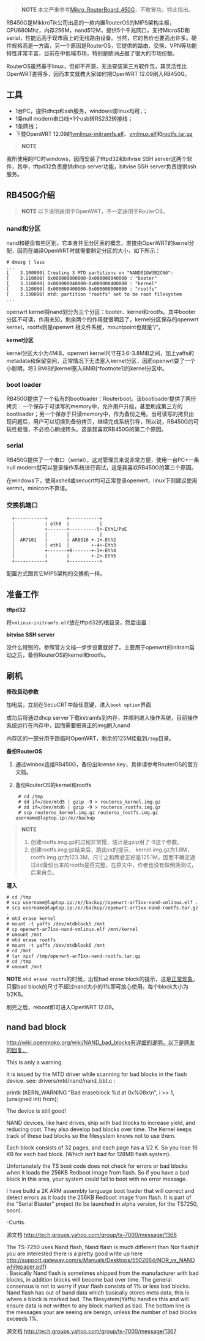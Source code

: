 
> **NOTE** 本文严重参考[Mikro_RouterBoard_450G](http://wiki.hwmn.org/w/Mikrotik_RouterBoard_450G)，不敢冒功，特此指出。

RB450G是MikkroTik公司出品的一款内置RouterOS的MIPS架构主板，CPU680Mhz，内存256M，nand512M，提供5个千兆网口，支持MicroSD和serial，性能远高于现市面上的无线路由设备。当然，它的售价也要高出许多。硬件规格高是一方面，另一个原因是RouterOS，它提供的路由、交换、VPN等功能特性非常丰富，目前在中低端市场，特别是欧洲占据了很大的市场份额。

RouterOS虽然基于linux，但却不开源，无法安装第三方软件包，其灵活性比OpenWRT差得多，因而本文就教大家如何把OpenWRT 12.09刷入RB450G。

## 工具

- 1台PC，提供dhcp和ssh服务，windows或linux均可，；
- 1条null modern串口线+1个usb转RS232转接线；
- 1条网线；
- 下载OpenWRT 12.09的[vmlinux-initramfs.elf]()、[vmlinux.elf](http://downloads.openwrt.org/attitude_adjustment/12.09/ar71xx/nand/openwrt-ar71xx-nand-vmlinux.elf)和[rootfs.tar.gz](http:///downloads.openwrt.org/attitude_adjustment/12.09/ar71xx/nand/openwrt-ar71xx-nand-rootfs.tar.gz)

> **NOTE** 

我所使用的PC时windows，因而安装了tftpd32和bitvise SSH server这两个软件，其中，tftpd32负责提供dhcp server功能，bitvise SSH server负责提供ssh服务。

## RB450G介绍

> **NOTE** 以下说明适用于OpenWRT，不一定适用于RouterOS。

### nand和分区

nand和硬盘有些区别，它本身并无分区表的概念，直接由OpenWRT的kernel分配，因而在编译OpenWRT时就需要制定分区的大小，如下所示：

```
# dmesg | less
...
[    3.100000] Creating 3 MTD partitions on "NAND01GW3B2CN6":
[    3.110000] 0x000000000000-0x000000040000 : "booter"
[    3.110000] 0x000000040000-0x000000400000 : "kernel"
[    3.120000] 0x000000400000-0x000008000000 : "rootfs"
[    3.130000] mtd: partition "rootfs" set to be root filesystem
...
```

openwrt kernel将nand划分为三个分区：booter、kernel和rootfs。其中booter分区不可读，作用未知，剩余两个的作用就很明显了，kernel分区保存的openwrt kernel，rootfs则是openwrt 根文件系统，mountpoint也就是“/”。

**kernel分区**

kernel分区大小为4MiB，openwrt kernel尺寸在3.6-3.8MiB之间，加上yaffs的metadata和保留空间，正常情况下无法塞入kernel分区，因而openwrt耍了一个小聪明，将3.8MiB的kernel塞入6MiB[^footnote1]的kernel分区中。

### boot loader

RB450G提供了一个私有的bootloader：Routerboot。该bootloader提供了两份拷贝：一个保存于可读写的memory中，允许用户升级，甚至刷成第三方的bootloader；另一个保存于只读memory中，作为备份之用。当可读写的拷贝出现问题后，用户可以切换到备份拷贝，继续完成系统引导，所以说，RB450G的可玩性极强，不必担心刷成砖头。这是我喜欢RB450G的第二个原因。

### serial

RB450G提供了一个串口（serial），这对管理员来说非常方便，使用一台PC+一条null modern就可以登录操作系统进行调试，这是我喜欢RB450G的第三个原因。

在windows下，使用xshell或secucrt均可正常登录openwrt，linux下则建议使用kermit，minicom不靠谱。

### 交换机端口

```
  +-----------+       +-----------+
  |           | eth0  |           |
  |           +-------+----------5+-Eth1/PoE
  |           |       |           |
  |  AR7161   |       | AR8316 +-1+-Eth2
  |           | eth1  |        +-4+-Eth3
  |           +-------+0-------+-3+-Eth4
  |           |       |        +-2+-Eth5
  +-----------+       +-----------+
```

配置方式跟其它MIPS架构的交换机一样。

## 准备工作

**tftpd32**

将`vmlinux-initramfs.elf`放在tftpd32的根目录，然后设置：



**bitvise SSH server**

没什么特别的，参照官方文档一步步设置就好了。主要用于openwrt的initram启动之后，备份RouterOS的kernel和rootfs。


## 刷机

**修改启动参数**

加电后，立刻在SecuCRT中敲任意键，进入`boot option`界面

成功后将通过dhcp server下载initramfs到内存，并顺利进入操作系统，目前操作系统运行在内存中，因而需要把真正的img刷入nand

内存区的一部分用于跑临时OpenWRT，剩余的125M挂载到`/tmp`目录。

**备份RouterOS**

1. 通过winbox连接RB450G，备份出license.key，具体请参考RouterOS的官方文档。
2. 备份RouterOS的kernel和rootfs

        # cd /tmp
        # dd if=/dev/mtd5 | gzip -9 > routeros_kernel.img.gz
        # dd if=/dev/mtd6 | gzip -9 > routeros_rootfs.img.gz
        # scp routeros_kernel.img.gz routeros_rootfs.img.gz username@laptop.ip:/e//backup

> **NOTE**
>
> 1. 创建rootfs.img.gz的过程非常慢，估计是gzip用了-9这个参数。
> 2. 创建rootfs.img.gz结束后，跳出xx的提示，
kernel.img.gz为1.8M，rootfs.img.gz为123.3M，尺寸之和两者正好是125.1M，因而不确定通过dd备份出来的rootfs是否完整。在原文中，作者也没有做倒换测试，后果自负。

**灌入**

```
# cd /tmp
# scp username@laptop.ip:/e//backup//openwrt-ar71xx-nand-vmlinux.elf .
# scp username@laptop.ip:/e//backup//openwrt-ar71xx-nand-rootfs.tar.gz .
# mtd erase kernel
# mount -t yaffs /dev/mtdblock5 /mnt
# cp openwrt-ar71xx-nand-vmlinux.elf /mnt/kernel
# umount /mnt
# mtd erase rootfs
# mount -t yaffs /dev/mtdblock6 /mnt
# cd /mnt
# tar xpzf /tmp/openwrt-ar71xx-nand-rootfs.tar.gz
# cd /tmp
# umount /mnt
```

**NOTE** `mtd erase rootfs`的时候，出现bad erase block的提示，这是[正常现象](http://wiki.openmoko.org/wiki/NAND_bad_blocks)，只要bad block的尺寸不超过nand大小的1%即可放心使用。每个block大小为1/2KB。

刷完之后，reboot即可进入OpenWRT 12.09。

## nand bad block

http://wiki.openmoko.org/wiki/NAND_bad_blocks有详细的说明，以下是网友的回复。

This is only a warning.

It is issued by the MTD driver while scanning for bad blocks in the flash
device. see: drivers/mtd/nand/nand_bbt.c :

printk (KERN_WARNING "Bad eraseblock %d at 0x%08x\n", i >> 1, (unsigned int)
from);


The device is still good!

NAND devices, like hard drives, ship with bad blocks to increase yield, and
reducing cost. They also develop bad blocks over time. The Kernel keeps track
of these bad blocks so the filesystem knows not to use them.

Each block consists of 32 pages, and each page has a 1/2 K. So you lose 16 KB
for each bad block. (Which isn't bad for 128MB flash system).

Unfortunately the TS boot code does not check for errors or bad blocks when it
loads the 256KB Redboot image from flash. So if you have a bad block in this
area, your system could fail to boot with no error message.

I have build a 2K ARM assembly language boot loader that will correct and
detect errors as it loads the 256KB Redboot image from flash. It is part of
the "Serial Blaster" project (to be launched in alpha version, for the
TS7250, soon).

-Curtis.

源文档 <http://tech.groups.yahoo.com/group/ts-7000/message/1368>

The TS-7250 uses Nand flash, Nand flash is much different than Nor
flash(if you are interested there is a pretty good write up here
http://support.gateway.com/s/Manuals/Desktops/5502664/NOR_vs_NANDwhitepaper.pdf)\
.
Basically Nand flash is sometimes shipped from the manufacturer with bad
blocks, in addition blocks will become bad over time. The general
consensus is not to worry if your flash consists of 1% or less bad
blocks. Nand flash has out of band data which basically stores meta data,
this is where a block is marked bad. The filesystem(Yaffs) handles this
and will ensure data is not written to any block marked as bad. The
bottom line is the messages your are seeing are benign, unless the number
of bad blocks exceeds 1%.

源文档 <http://tech.groups.yahoo.com/group/ts-7000/message/1367>

